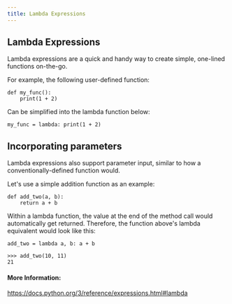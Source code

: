 ```yaml
---
title: Lambda Expressions
---
```

## Lambda Expressions

Lambda expressions are a quick and handy way to create simple, one-lined functions on-the-go.

For example, the following user-defined function:

    def my_func():
        print(1 + 2)
        
Can be simplified into the lambda function below:

    my_func = lambda: print(1 + 2)
    
## Incorporating parameters

Lambda expressions also support parameter input, similar to how a conventionally-defined function would.

Let's use a simple addition function as an example:

    def add_two(a, b):
        return a + b

Within a lambda function, the value at the end of the method call would automatically get returned. Therefore, the function above's lambda equivalent would look like this:

    add_two = lambda a, b: a + b
    
    >>> add_two(10, 11)
    21


#### More Information:
https://docs.python.org/3/reference/expressions.html#lambda
